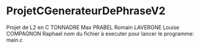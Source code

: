 # ProjetCGenerateurDePhraseV2
Projet de L2 en C
TONNADRE Max
PRABEL Romain
LAVERGNE Louise
COMPAGNON Raphael
nom du fichier à executer pour lancer le programme: main.c
